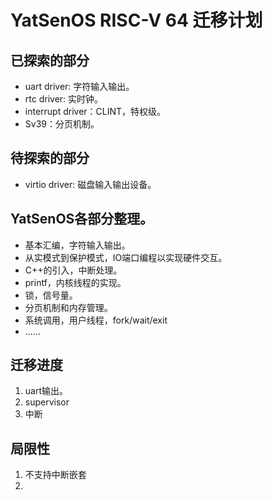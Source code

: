 # YatSenOS RISC-V 64 迁移计划
## 已探索的部分
+ uart driver: 字符输入输出。
+ rtc driver: 实时钟。
+ interrupt driver：CLINT，特权级。
+ Sv39：分页机制。

## 待探索的部分
+ virtio driver: 磁盘输入输出设备。

## YatSenOS各部分整理。
+ 基本汇编，字符输入输出。
+ 从实模式到保护模式，IO端口编程以实现硬件交互。
+ C++的引入，中断处理。
+ printf，内核线程的实现。
+ 锁，信号量。
+ 分页机制和内存管理。
+ 系统调用，用户线程，fork/wait/exit
+ ......

## 迁移进度
1. uart输出。
2. supervisor
3. 中断

## 局限性
1. 不支持中断嵌套
2. 